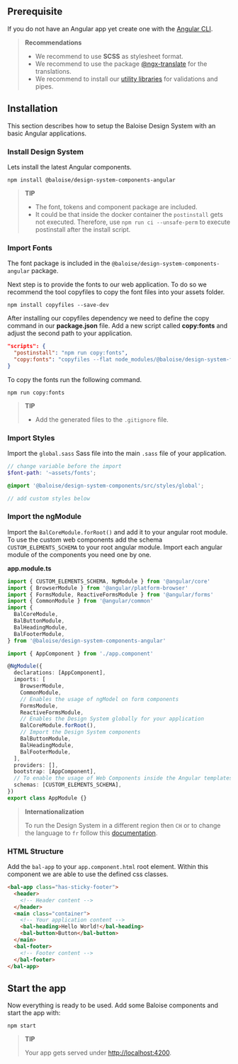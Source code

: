 ## Prerequisite

If you do not have an Angular app yet create one with the [Angular CLI](https://angular.io/guide/setup-local).

> **Recommendations**
>
> - We recommend to use **SCSS** as stylesheet format.
> - We recommend to use the package [@ngx-translate](https://github.com/ngx-translate/core) for the translations.
> - We recommend to install our [utility libraries](https://github.com/baloise/web-app-utils) for validations and pipes.

<!-- ### Deep import config

To use/ignore deep imports in an Angular applications create a file called `ngcc.config.js` in the root folder and add the following content.

```javascript
module.exports = {
  packages: {
    '@baloise/design-system-components-angular': {
      ignorableDeepImportMatchers: [/@baloise\//],
    },
  },
}
``` -->

## Installation

This section describes how to setup the Baloise Design System with an basic Angular applications.

### Install Design System

Lets install the latest Angular components.

```
npm install @baloise/design-system-components-angular
```

> **TIP**
>
> - The font, tokens and component package are included.
> - It could be that inside the docker container the `postinstall` gets not executed. Therefore, use `npm run ci --unsafe-perm` to execute postinstall after the install script.

### Import Fonts

The font package is included in the `@baloise/design-system-components-angular` package.

Next step is to provide the fonts to our web application.
To do so we recommend the tool copyfiles to copy the font files into your assets folder.

```
npm install copyfiles --save-dev
```

After installing our copyfiles dependency we need to define the copy command in our **package.json** file.
Add a new script called **copy:fonts** and adjust the second path to your application.

```json
"scripts": {
  "postinstall": "npm run copy:fonts",
  "copy:fonts": "copyfiles --flat node_modules/@baloise/design-system-fonts/lib/* src/assets/fonts"
}
```

To copy the fonts run the following command.

```
npm run copy:fonts
```

> **TIP**
>
> - Add the generated files to the `.gitignore` file.

### Import Styles

Import the `global.sass` Sass file into the main `.sass` file of your application.

```scss
// change variable before the import
$font-path: '~assets/fonts';

@import '@baloise/design-system-components/src/styles/global';

// add custom styles below
```

### Import the ngModule

Import the `BalCoreModule.forRoot()` and add it to your angular root module. To use the custom web components add the schema `CUSTOM_ELEMENTS_SCHEMA` to your root angular module.
Import each angular module of the components you need one by one.

**app.module.ts**

```typescript
import { CUSTOM_ELEMENTS_SCHEMA, NgModule } from '@angular/core'
import { BrowserModule } from '@angular/platform-browser'
import { FormsModule, ReactiveFormsModule } from '@angular/forms'
import { CommonModule } from '@angular/common'
import {
  BalCoreModule,
  BalButtonModule,
  BalHeadingModule,
  BalFooterModule,
} from '@baloise/design-system-components-angular'

import { AppComponent } from './app.component'

@NgModule({
  declarations: [AppComponent],
  imports: [
    BrowserModule,
    CommonModule,
    // Enables the usage of ngModel on form components
    FormsModule,
    ReactiveFormsModule,
    // Enables the Design System globally for your application
    BalCoreModule.forRoot(),
    // Import the Design System components
    BalButtonModule,
    BalHeadingModule,
    BalFooterModule,
  ],
  providers: [],
  bootstrap: [AppComponent],
  // To enable the usage of Web Components inside the Angular templates.
  schemas: [CUSTOM_ELEMENTS_SCHEMA],
})
export class AppModule {}
```

> **Internationalization**
>
> To run the Design System in a different region then `CH` or to change the language to `fr` follow this [documentation](https://baloise-design-system.vercel.app/?path=/docs/development-guides-internationalization--page).

### HTML Structure

Add the `bal-app` to your `app.component.html` root element. Within this component we are able to use the defined css classes.

```html
<bal-app class="has-sticky-footer">
  <header>
    <!-- Header content -->
  </header>
  <main class="container">
    <!-- Your application content -->
    <bal-heading>Hello World!</bal-heading>
    <bal-button>Button</bal-button>
  </main>
  <bal-footer>
    <!-- Footer content -->
  </bal-footer>
</bal-app>
```

<!-- ### Improve initial page load

The browser needs some time to load the web-components, because of that when the page is loaded we see some unfinished layout.
To avoid that set the below style tag into your head of the `index.html`. This will hide the app content until the web-components are ready.

```html
<style>
  .bal-body {
    visibility: hidden;
  }
</style>
```

Next set the class `.bal-body` to your app container. In the most cases it is the body element of your `index.html`. -->

## Start the app

Now everything is ready to be used. Add some Baloise components and start the app with:

```
npm start
```

> **TIP**
>
> Your app gets served under [http://localhost:4200](http://localhost:4200).
